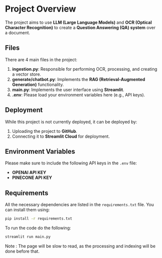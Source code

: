# Project Overview

The project aims to use **LLM (Large Language Models)** and **OCR (Optical Character Recognition)** to create a **Question Answering (QA) system** over a document.

## Files

There are 4 main files in the project:

1. **ingestion.py**: Responsible for performing OCR, processing, and creating a vector store.
2. **generate/chatbot.py**: Implements the **RAG (Retrieval-Augmented Generation)** functionality.
3. **main.py**: Implements the user interface using **Streamlit**.
4. **.env**: Please load your environment variables here (e.g., API keys).

## Deployment

While this project is not currently deployed, it can be deployed by:

1. Uploading the project to **GitHub**.
2. Connecting it to **Streamlit Cloud** for deployment.

## Environment Variables

Please make sure to include the following API keys in the `.env` file:

- **OPENAI API KEY**
- **PINECONE API KEY**

## Requirements

All the necessary dependencies are listed in the `requirements.txt` file. You can install them using:

```bash
pip install -r requirements.txt
```
To run the code do the following:
```bash
streamlit run main.py
```
Note : The page will be slow to read, as the processing and indexing will be done before that.
